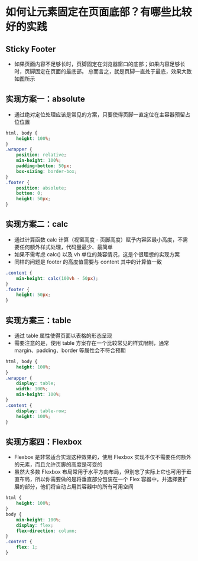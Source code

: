 # 如何让元素固定在页面底部？有哪些比较好的实践

## Sticky Footer

- 如果页面内容不足够长时，页脚固定在浏览器窗口的底部；如果内容足够长时，页脚固定在页面的最底部。
总而言之，就是页脚一直处于最底，效果大致如图所示
  [](https://misc.aotu.io/liqinuo/sticky_02.png)

## 实现方案一：absolute

- 通过绝对定位处理应该是常见的方案，只要使得页脚一直定位在主容器预留占位位置

```css
html, body {
    height: 100%;
}
.wrapper {
    position: relative;
    min-height: 100%;
    padding-bottom: 50px;
    box-sizing: border-box;
}
.footer {
    position: absolute;
    bottom: 0;
    height: 50px;
}
```

## 实现方案二：calc

- 通过计算函数 calc 计算（视窗高度 - 页脚高度）赋予内容区最小高度，不需要任何额外样式处理，代码量最少、最简单
- 如果不需考虑 calc() 以及 vh 单位的兼容情况，这是个很理想的实现方案
- 同样的问题是 footer 的高度值需要与 content 其中的计算值一致

```css
.content {
    min-height: calc(100vh - 50px);
}
.footer {
    height: 50px;
}
```

## 实现方案三：table

- 通过 table 属性使得页面以表格的形态呈现
- 需要注意的是，使用 table 方案存在一个比较常见的样式限制，通常 margin、padding、border 等属性会不符合预期

```css
html, body {
    height: 100%;
}
.wrapper {
    display: table;
    width: 100%;
    min-height: 100%;
}
.content {
    display: table-row;
    height: 100%;
}
```

## 实现方案四：Flexbox

- Flexbox 是非常适合实现这种效果的，使用 Flexbox 实现不仅不需要任何额外的元素，而且允许页脚的高度是可变的
- 虽然大多数 Flexbox 布局常用于水平方向布局，但别忘了实际上它也可用于垂直布局，所以你需要做的是将垂直部分包装在一个 Flex 容器中，并选择要扩展的部分，他们将自动占用其容器中的所有可用空间

```css
html {
    height: 100%;
}
body {
    min-height: 100%;
    display: flex;
    flex-direction: column;
}
.content {
    flex: 1;
}
```

